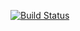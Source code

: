 [![Build Status](https://travis-ci.org/Aysyluu/lab07.svg?branch=master)](https://travis-ci.org/Aysyluu/lab07)
